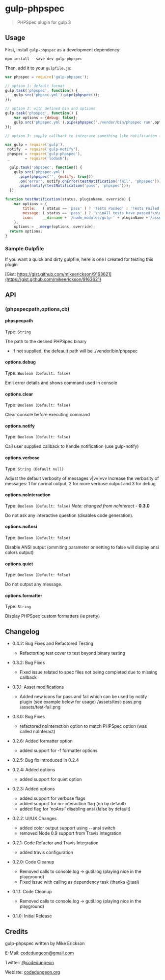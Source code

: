 # gulp-phpspec
> PHPSpec plugin for gulp 3

## Usage

First, install `gulp-phpspec` as a development dependency:

```shell
npm install --save-dev gulp-phpspec
```

Then, add it to your `gulpfile.js`:

```javascript
var phpspec = require('gulp-phpspec');

// option 1: default format
gulp.task('phpspec', function() {
	gulp.src('phpsec.yml').pipe(phpspec());
});

// option 2: with defined bin and options
gulp.task('phpspec', function() {
	var options = {debug: false};
	gulp.src('phpspec.yml').pipe(phpspec('./vendor/bin/phpspec run',options));
});

// option 3: supply callback to integrate something like notification (using gulp-notify)

var gulp = require('gulp'),
 notify  = require('gulp-notify'),
 phpspec = require('gulp-phpspec'),
 _       = require('lodash');

  gulp.task('phpspec', function() {
    gulp.src('phpspec.yml')
      .pipe(phpspec('', {notify: true}))
      .on('error', notify.onError(testNotification('fail', 'phpspec')))
      .pipe(notify(testNotification('pass', 'phpspec')));
  });

function testNotification(status, pluginName, override) {
	var options = {
		title:   ( status == 'pass' ) ? 'Tests Passed' : 'Tests Failed',
		message: ( status == 'pass' ) ? '\n\nAll tests have passed!\n\n' : '\n\nOne or more tests failed...\n\n',
		icon:    __dirname + '/node_modules/gulp-' + pluginName +'/assets/test-' + status + '.png'
	};
	options = _.merge(options, override);
  return options;
}

```

### Sample Gulpfile

If you want a quick and dirty gulpfile, here is one I created for testing this plugin

[Gist: https://gist.github.com/mikeerickson/9163621](https://gist.github.com/mikeerickson/9163621)


## API

### (phpspecpath,options,cb)

#### phpspecpath

Type: `String`

The path to the desired PHPSpec binary
- If not supplied, the defeault path will be ./vendor/bin/phpspec

#### options.debug
Type: `Boolean (Default: false)`

Emit error details and shows command used in console

#### options.clear
Type: `Boolean (Default: false)`

Clear console before executing command


#### options.notify
Type: `Boolean (Default: false)`

Call user supplied callback to handle notification (use gulp-notify)

#### options.verbose
Type: `String (Default null)`

Adjust the default verbosity of messages
v|vv|vvv Increase the verbosity of messages: 1 for normal output, 2 for more verbose output and 3 for debug

#### options.noInteraction
Type: `Boolean (Default: false)`
*Note: changed from noInteract -* __0.3.0__

Do not ask any interactive question (disables code generation).

#### options.noAnsi
Type: `Boolean (Default: false)`

Disable ANSI output (ommiting parameter or setting to false will display ansi colors output)

#### options.quiet
Type: `Boolean (Default: false)`

Do not output any message.

#### options.formatter
Type: `String`

Display PHPSpec custom formatters (ie pretty)


## Changelog

- 0.4.2: Bug Fixes and Refactored Testing
    - Refactorting test cover to test beyond binary testing
    
- 0.3.2: Bug Fixes
    - Fixed issue related to spec files not being completed due to missing callback

- 0.3.1: Asset modifications
    - Added new icons for pass and fail which can be used by notify plugin (see example below for usage)
      /assets/test-pass.png
      /assets/test-fail.png
    
    
- 0.3.0: Bug Fixes
  - refactored noInteraction option to match PHPSpec option (was called noInteract)

- 0.2.6: Added formatter option
  - added support for -f formatter options

- 0.2.5: Bug fix introduced in 0.2.4

- 0.2.4: Added options
    - added support for quiet option

- 0.2.3: Added options
    - added support for verbose flags
    - added support for no-interaction flag (on by default)
    - added flag for 'noAnsi' disabling ansi (false by default)

- 0.2.2: UI/UX Changes
    - added color output support using --ansi switch
    - removed Node 0.9 support from Travis integration

- 0.2.1: Code Refactor and Travis Integration
    - added travis configuration

- 0.2.0: Code Cleanup
    - Removed calls to console.log -> gutil.log (playing nice in the playground)
    - Fixed issue with calling as dependency task (thanks @taai)

- 0.1.1: Code Cleanup
    - Removed calls to console.log -> gutil.log (playing nice in the playground)

- 0.1.0: Initial Release

## Credits

gulp-phpspec written by Mike Erickson

E-Mail: [codedungeon@gmail.com](mailto:codedungeon@gmail.com)

Twitter: [@codedungeon](http://twitter.com/codedungeon)

Webiste: [codedungeon.org](http://codedungeon.org)

